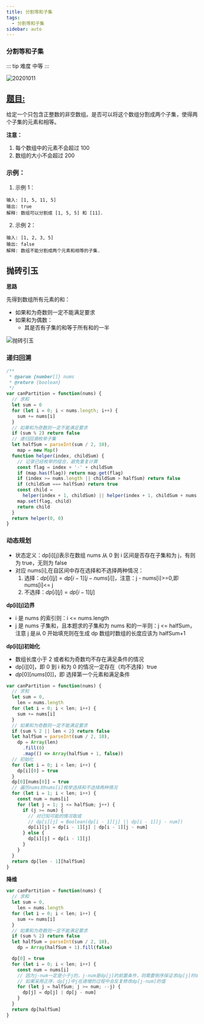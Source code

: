 ```yaml
---
title: 分割等和子集
tags:
  - 分割等和子集
sidebar: auto
---
```


### 分割等和子集

::: tip 难度
中等
:::

![20201011](http://qiniu.gaowenju.com/leecode/banner/20201011.jpg)

## [题目:](https://leetcode-cn.com/problems/linked-list-cycle-ii)

给定一个只包含正整数的非空数组。是否可以将这个数组分割成两个子集，使得两个子集的元素和相等。

**注意：**

1. 每个数组中的元素不会超过 100
2. 数组的大小不会超过 200

### 示例：

1. 示例 1：

```
输入: [1, 5, 11, 5]
输出: true
解释: 数组可以分割成 [1, 5, 5] 和 [11].
```

2. 示例 2：

```
输入: [1, 2, 3, 5]
输出: false
解释: 数组不能分割成两个元素和相等的子集.
```

## 抛砖引玉

**思路**

先得到数组所有元素的和：

- 如果和为奇数则一定不能满足要求
- 如果和为偶数：
  - 其是否有子集的和等于所有和的一半

![抛砖引玉](http://qiniu.gaowenju.com/leecode/20201011.png)

### 递归回溯

```javascript
/**
 * @param {number[]} nums
 * @return {boolean}
 */
var canPartition = function(nums) {
  // 求和
  let sum = 0
  for (let i = 0; i < nums.length; i++) {
    sum += nums[i]
  }
  // 如果和为奇数则一定不能满足要求
  if (sum % 2) return false
  // 递归回溯枚举子集
  let halfSum = parseInt(sum / 2, 10),
    map = new Map()
  function helper(index, childSum) {
    // 记录已经枚举的组合，避免重复计算
    const flag = index + '-' + childSum
    if (map.has(flag)) return map.get(flag)
    if (index >= nums.length || childSum > halfSum) return false
    if (childSum === halfSum) return true
    const child =
      helper(index + 1, childSum) || helper(index + 1, childSum + nums[index])
    map.set(flag, child)
    return child
  }
  return helper(0, 0)
}
```

### 动态规划

- 状态定义：dp[i][j]表示在数组 nums 从 0 到 i 区间是否存在子集和为 j，有则为 true，无则为 false
- 对应 nums[i],在自区间中存在选择和不选择两种情况：
  1. 选择：$dp[i][j] = dp[i - 1][j - nums[i]]$，注意：j - nums[i]>=0,即 nums[i]<= j
  2. 不选择：$dp[i][j] = dp[i - 1][j]$

**dp[i][j]边界**

- i 是 nums 的索引则：i <= nums.length
- j 是 nums 子集和，且本题求的子集和为 nums 和的一半则：j <= halfSum，注意 j 是从 0 开始填充则在生成 dp 数组时数组的长度应该为 halfSum+1

**dp[i][j]初始化**

- 数组长度小于 2 或者和为奇数均不存在满足条件的情况
- dp[i][0]，即 0 到 i 和为 0 的情况一定存在（均不选择）true
- $dp[0][nums[0]]$，即 选择第一个元素和满足条件

```javascript
var canPartition = function(nums) {
  // 求和
  let sum = 0,
    len = nums.length
  for (let i = 0; i < len; i++) {
    sum += nums[i]
  }
  // 如果和为奇数则一定不能满足要求
  if (sum % 2 || len < 2) return false
  let halfSum = parseInt(sum / 2, 10),
    dp = Array(len)
      .fill(0)
      .map(() => Array(halfSum + 1, false))
  // 初始化
  for (let i = 0; i < len; i++) {
    dp[i][0] = true
  }
  dp[0][nums[0]] = true
  // 遍历nums对nums[i]枚举选择和不选择两种情况
  for (let i = 1; i < len; i++) {
    const num = nums[i]
    for (let j = 1; j <= halfSum; j++) {
      if (j >= num) {
        // 对已知可能的情况取或
        // dp[i][j] = Boolean(dp[i - 1][j] || dp[i - 1][j - num])
        dp[i][j] = dp[i - 1][j] | dp[i - 1][j - num]
      } else {
        dp[i][j] = dp[i - 1][j]
      }
    }
  }
  return dp[len - 1][halfSum]
}
```

**降维**

```javascript
var canPartition = function(nums) {
  // 求和
  let sum = 0,
    len = nums.length
  for (let i = 0; i < len; i++) {
    sum += nums[i]
  }
  // 如果和为奇数则一定不能满足要求
  if (sum % 2) return false
  let halfSum = parseInt(sum / 2, 10),
    dp = Array(halfSum + 1).fill(false)

  dp[0] = true
  for (let i = 0; i < len; i++) {
    const num = nums[i]
    // 因为j-num一定是小于j的，j-num是dp[j]的前置条件，则需要倒序保证求dp[j]时dp[j-num]已确定
    // 如果采用正序，dp[j]中j在递增的过程中会反复修改dp[j-num]的值
    for (let j = halfSum; j >= num; --j) {
      dp[j] = dp[j] | dp[j - num]
    }
  }
  return dp[halfSum]
}
```
